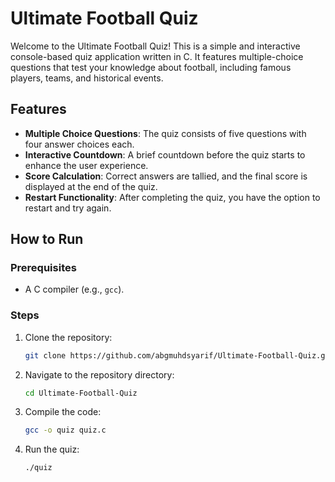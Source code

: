 # Ultimate Football Quiz

Welcome to the Ultimate Football Quiz! This is a simple and interactive console-based quiz application written in C. It features multiple-choice questions that test your knowledge about football, including famous players, teams, and historical events.

## Features
- **Multiple Choice Questions**: The quiz consists of five questions with four answer choices each.
- **Interactive Countdown**: A brief countdown before the quiz starts to enhance the user experience.
- **Score Calculation**: Correct answers are tallied, and the final score is displayed at the end of the quiz.
- **Restart Functionality**: After completing the quiz, you have the option to restart and try again.

## How to Run

### Prerequisites
- A C compiler (e.g., `gcc`).

### Steps
1. Clone the repository:
    ```bash
    git clone https://github.com/abgmuhdsyarif/Ultimate-Football-Quiz.git
    ```
2. Navigate to the repository directory:
    ```bash
    cd Ultimate-Football-Quiz
    ```
3. Compile the code:
    ```bash
    gcc -o quiz quiz.c
    ```
4. Run the quiz:
    ```bash
    ./quiz
    ```